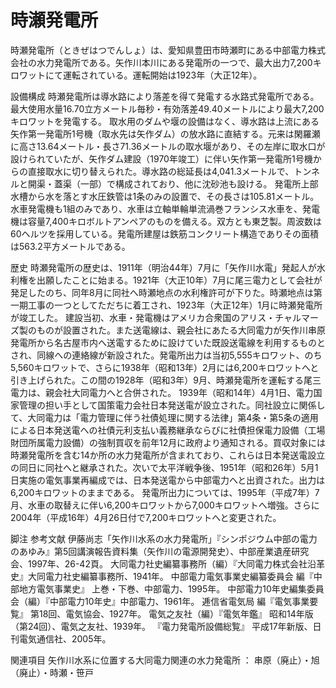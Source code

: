 # 時瀬発電所

時瀬発電所（ときぜはつでんしょ）は、愛知県豊田市時瀬町にある中部電力株式会社の水力発電所である。矢作川本川にある発電所の一つで、最大出力7,200キロワットにて運転されている。運転開始は1923年（大正12年）。

設備構成
時瀬発電所は導水路により落差を得て発電する水路式発電所である。最大使用水量16.70立方メートル毎秒・有効落差49.40メートルにより最大7,200キロワットを発電する。
取水用のダムや堰の設備はなく、導水路は上流にある矢作第一発電所1号機（取水先は矢作ダム）の放水路に直結する。元来は閑羅瀬に高さ13.64メートル・長さ71.36メートルの取水堰があり、その左岸に取水口が設けられていたが、矢作ダム建設（1970年竣工）に伴い矢作第一発電所1号機からの直接取水に切り替えられた。導水路の総延長は4,041.3メートルで、トンネルと開渠・蓋渠（一部）で構成されており、他に沈砂池も設ける。
発電所上部水槽から水を落とす水圧鉄管は1条のみの設置で、その長さは105.81メートル。水車発電機も1組のみであり、水車は立軸単輪単流渦巻フランシス水車を、発電機は容量7,400キロボルトアンペアのものを備える。双方とも東芝製。周波数は60ヘルツを採用している。発電所建屋は鉄筋コンクリート構造でありその面積は563.2平方メートルである。

歴史
時瀬発電所の歴史は、1911年（明治44年）7月に「矢作川水電」発起人が水利権を出願したことに始まる。1921年（大正10年）7月に尾三電力として会社が発足したのち、同年8月に同社へ時瀬地点の水利権許可が下りた。時瀬地点は第一期工事の一つとしてただちに着工され、1923年（大正12年）1月に時瀬発電所が竣工した。
建設当初、水車・発電機はアメリカ合衆国のアリス・チャルマーズ製のものが設置された。また送電線は、親会社にあたる大同電力が矢作川串原発電所から名古屋市内へ送電するために設けていた既設送電線を利用するものとされ、同線への連絡線が新設された。発電所出力は当初5,555キロワット、のち5,560キロワットで、さらに1938年（昭和13年）2月には6,200キロワットへと引き上げられた。この間の1928年（昭和3年）9月、時瀬発電所を運転する尾三電力は、親会社大同電力へと合併された。
1939年（昭和14年）4月1日、電力国家管理の担い手として国策電力会社日本発送電が設立された。同社設立に関係して、大同電力は「電力管理に伴う社債処理に関する法律」第4条・第5条の適用による日本発送電への社債元利支払い義務継承ならびに社債担保電力設備（工場財団所属電力設備）の強制買収を前年12月に政府より通知される。買収対象には時瀬発電所を含む14か所の水力発電所が含まれており、これらは日本発送電設立の同日に同社へと継承された。次いで太平洋戦争後、1951年（昭和26年）5月1日実施の電気事業再編成では、日本発送電から中部電力へと出資された。出力は6,200キロワットのままである。
発電所出力については、1995年（平成7年）7月、水車の取替えに伴い6,200キロワットから7,000キロワットへ増強。さらに2004年（平成16年）4月26日付で7,200キロワットへと変更された。

脚注
参考文献
伊藤尚志「矢作川水系の水力発電所」『シンポジウム中部の電力のあゆみ』第5回講演報告資料集（矢作川の電源開発史）、中部産業遺産研究会、1997年、26-42頁。 
大同電力社史編纂事務所（編）『大同電力株式会社沿革史』大同電力社史編纂事務所、1941年。 
中部電力電気事業史編纂委員会 編『中部地方電気事業史』 上巻・下巻、中部電力、1995年。 
中部電力10年史編集委員会（編）『中部電力10年史』中部電力、1961年。 
逓信省電気局 編『電気事業要覧』 第18回、電気協会、1927年。 
電気之友社（編）『電気年鑑』 昭和14年版（第24回）、電気之友社、1939年。 
『電力発電所設備総覧』 平成17年新版、日刊電気通信社、2005年。

関連項目
矢作川水系に位置する大同電力関連の水力発電所 ： 串原（廃止）・旭（廃止）・時瀬・笹戸